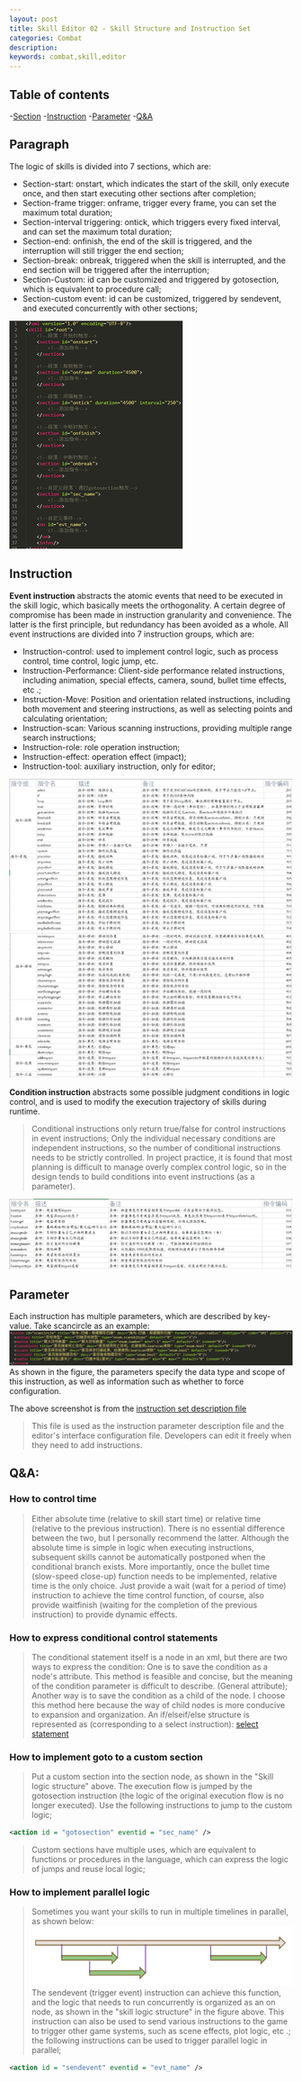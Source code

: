 ```yaml
---
layout: post
title: Skill Editor 02 - Skill Structure and Instruction Set
categories: Combat
description: 
keywords: combat,skill,editor
---
```


## Table of contents

-[Section](#Section)
-[Instruction](#Instruction)
-[Parameter](#Parameter)
-[Q&A](#Q&A)

## Paragraph

The logic of skills is divided into 7 sections, which are:
+ Section-start: onstart, which indicates the start of the skill, only execute once, and then start executing other sections after completion;
+ Section-frame trigger: onframe, trigger every frame, you can set the maximum total duration;
+ Section-interval triggering: ontick, which triggers every fixed interval, and can set the maximum total duration;
+ Section-end: onfinish, the end of the skill is triggered, and the interruption will still trigger the end section;
+ Section-break: onbreak, triggered when the skill is interrupted, and the end section will be triggered after the interruption;
+ Section-Custom: id can be customized and triggered by gotosection, which is equivalent to procedure call;
+ Section-custom event: id can be customized, triggered by sendevent, and executed concurrently with other sections;

![Section structure](/images/posts/visualskilleditor/guild-sections.png)

## Instruction

**Event instruction** abstracts the atomic events that need to be executed in the skill logic, which basically meets the orthogonality. A certain degree of compromise has been made in instruction granularity and convenience. The latter is the first principle, but redundancy has been avoided as a whole.
All event instructions are divided into 7 instruction groups, which are:
+ Instruction-control: used to implement control logic, such as process control, time control, logic jump, etc.
+ Instruction-Performance: Client-side performance related instructions, including animation, special effects, camera, sound, bullet time effects, etc .;
+ Instruction-Move: Position and orientation related instructions, including both movement and steering instructions, as well as selecting points and calculating orientation;
+ Instruction-scan: Various scanning instructions, providing multiple range search instructions;
+ Instruction-role: role operation instruction;
+ Instruction-effect: operation effect (impact);
+ Instruction-tool: auxiliary instruction, only for editor;

![Event instruction list 1](/images/posts/visualskilleditor/guild-actions1.png)
![Event instruction list 1](/images/posts/visualskilleditor/guild-actions2.png)

**Condition instruction** abstracts some possible judgment conditions in logic control, and is used to modify the execution trajectory of skills during runtime.
> Conditional instructions only return true/false for control instructions in event instructions;
> Only the individual necessary conditions are independent instructions, so the number of conditional instructions needs to be strictly controlled.
In project practice, it is found that most planning is difficult to manage overly complex control logic, so in the design tends to build conditions into event instructions (as a parameter).

![Conditional instruction list](/images/posts/visualskilleditor/guild-conds.png)

## Parameter

Each instruction has multiple parameters, which are described by key-value. Take scancircle as an example:
![Parameter Description](/images/posts/visualskilleditor/guild-params.png)
As shown in the figure, the parameters specify the data type and scope of this instruction, as well as information such as whether to force configuration.

The above screenshot is from the [instruction set description file](https://github.com/River-Li-1024/VisualSkillEditor/blob/master/Bin/Config/SkillSpec.xml)
> This file is used as the instruction parameter description file and the editor's interface configuration file. Developers can edit it freely when they need to add instructions.


## Q&A:

### How to control time
> Either absolute time (relative to skill start time) or relative time (relative to the previous instruction).
There is no essential difference between the two, but I personally recommend the latter. Although the absolute time is simple in logic when executing instructions, subsequent skills cannot be automatically postponed when the conditional branch exists.
More importantly, once the bullet time (slow-speed close-up) function needs to be implemented, relative time is the only choice. Just provide a wait (wait for a period of time) instruction to achieve the time control function, of course, also provide waitfinish (waiting for the completion of the previous instruction) to provide dynamic effects.

### How to express conditional control statements
> The conditional statement itself is a node in an xml, but there are two ways to express the condition: One is to save the condition as a node's attribute. This method is feasible and concise, but the meaning of the condition parameter is difficult to describe. (General attribute); Another way is to save the condition as a child of the node. I choose this method here because the way of child nodes is more conducive to expansion and organization.
> An if/elseif/else structure is represented as (corresponding to a select instruction):
> [select statement](/images/posts/visualskilleditor/select.png)

### How to implement goto to a custom section
> Put a custom section into the section node, as shown in the "Skill logic structure" above. The execution flow is jumped by the gotosection instruction (the logic of the original execution flow is no longer executed).
Use the following instructions to jump to the custom logic;
```xml
<action id = "gotosection" eventid = "sec_name" />
```
> Custom sections have multiple uses, which are equivalent to functions or procedures in the language, which can express the logic of jumps and reuse local logic;

### How to implement parallel logic
> Sometimes you want your skills to run in multiple timelines in parallel, as shown below:
>![Parallel](/images/posts/visualskilleditor/concurrent.png)
> The sendevent (trigger event) instruction can achieve this function, and the logic that needs to run concurrently is organized as an on node, as shown in the "skill logic structure" in the figure above. This instruction can also be used to send various instructions to the game to trigger other game systems, such as scene effects, plot logic, etc .; the following instructions can be used to trigger parallel logic in parallel;
```xml
<action id = "sendevent" eventid = "evt_name" />
```